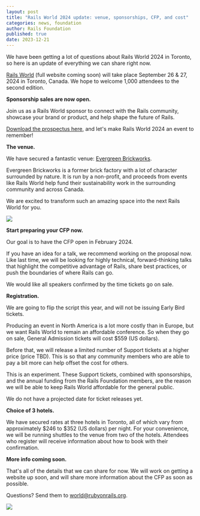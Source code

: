 ```yaml
---
layout: post
title: "Rails World 2024 update: venue, sponsorships, CFP, and cost"
categories: news, foundation
author: Rails Foundation
published: true
date: 2023-12-21
---
```


We have been getting a lot of questions about Rails World 2024 in Toronto, so here is an update of everything we can share right now.

[Rails World](/world/2023) (full website coming soon) will take place September 26 & 27, 2024 in Toronto, Canada. We hope to welcome 1,000 attendees to the second edition. 

**Sponsorship sales are now open.** 

Join us as a Rails World sponsor to connect with the Rails community, showcase your brand or product, and help shape the future of Rails. 

<a href="https://public.3.basecamp.com/p/xuZrxDiHj7vQbFzATqz8U8gc">Download the prospectus here,</a> and let's make Rails World 2024 an event to remember! 

**The venue.**

We have secured a fantastic venue: <a href="https://www.evergreen.ca/evergreen-brick-works/">Evergreen Brickworks</a>. 

Evergreen Brickworks is a former brick factory with a lot of character surrounded by nature. It is run by a non-profit, and proceeds from events like Rails World help fund their sustainability work in the surrounding community and across Canada.

We are excited to transform such an amazing space into the next Rails World for you. 

<img src="/assets/images/world-2024-evergreen-brickworks.jpg">

**Start preparing your CFP now.**

Our goal is to have the CFP open in February 2024. 

If you have an idea for a talk, we recommend working on the proposal now. Like last time, we will be looking for highly technical, forward-thinking talks that highlight the competitive advantage of Rails, share best practices, or push the boundaries of where Rails can go.

We would like all speakers confirmed by the time tickets go on sale.

**Registration.**

We are going to flip the script this year, and will not be issuing Early Bird tickets. 

Producing an event in North America is a lot more costly than in Europe, but we want Rails World to remain an affordable conference. So when they go on sale, General Admission tickets will cost $559 (US dollars). 

Before that, we will release a limited number of Support tickets at a higher price (price TBD). This is so that any community members who are able to pay a bit more can help offset the cost for others. 

This is an experiment. These Support tickets, combined with sponsorships, and the annual funding from the Rails Foundation members, are the reason we will be able to keep Rails World affordable for the general public. 

We do not have a projected date for ticket releases yet.

**Choice of 3 hotels.**

We have secured rates at three hotels in Toronto, all of which vary from approximately $246 to $352 (US dollars) per night. For your convenience, we will be running shuttles to the venue from two of the hotels. Attendees who register will receive information about how to book with their confirmation.

**More info coming soon.**

That's all of the details that we can share for now. We will work on getting a website up soon, and will share more information about the CFP as soon as possible.

Questions? Send them to <a href="mailto:world@rubyonrails.org">world@rubyonrails.org</a>.

<img src="/assets/images/world-toronto-save-the-date.png">

